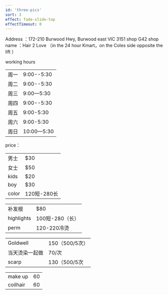 ```yaml
---
id: 'three-pics'
sort: 3
effect: fade-slide-top
effectTimeout: 0
---
```


Address ：172-210 Burwood Hwy, Burwood east VIC 3151 shop G42  shop name ：Hair 2 Love  （in the 24 hour Kmart，on the Coles side opposite the lift ）

working hours


|   |   |
|---|---|
|周一|9:00--5:30|
|周二|9:00--5:30|
|周三|9:00—5:30|
|周四|9:00--5:30|
|周五|9:00-5:30|
|周六|9:00-5:30|
|周日|10:00—5:30|


price：

|   |   |
|---|---|
|男士|$30|
|女士|$50|
|kids |$20|
|boy|$30|
|color|120短-280长|

|   |   |
|---|---|
|补发根|$80|
|highlights|100短-280（长）|
|perm|120-220冷烫|

|   |   |
|---|---|
|Goldwell|150（500/5次）|
|当天烫染一起做| 70/次|                  
|scarp|130（500/5次|

|   |   |
|---|---|                                    
|make up|60|
|coilhair|60|
